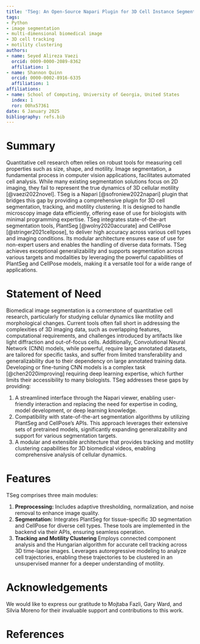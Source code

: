 ```yaml
---
title: 'TSeg: An Open-Source Napari Plugin for 3D Cell Instance Segmentation, Tracking, and Motility Clustering'
tags:
- Python
- image segmentation
- multi-dimensional biomedical image
- 3D cell tracking
- motility clustering
authors:
- name: Seyed Alireza Vaezi
  orcid: 0009-0000-2089-8362
  affiliation: 1 
- name: Shannon Quinn
  orcid: 0000-0002-8916-6335
  affiliation: 1
affiliations:
- name: School of Computing, University of Georgia, United States
  index: 1
  ror: 00hx57361
date: 6 January 2025
bibliography: refs.bib
---
```


# Summary

Quantitative cell research often relies on robust tools for measuring cell properties such as size, shape, and motility. Image segmentation, a fundamental process in computer vision applications, facilitates automated cell analysis. While many existing segmentation solutions focus on 2D imaging, they fail to represent the true dynamics of 3D cellular motility [@vaezi2022novel]. TSeg is a Napari [@sofroniew2022napari] plugin that bridges this gap by providing a comprehensive plugin for 3D cell segmentation, tracking, and motility clustering. It is designed to handle microscopy image data efficiently, offering ease of use for biologists with minimal programming expertise. TSeg integrates state-of-the-art segmentation tools, PlantSeg [@wolny2020accurate] and CellPose [@stringer2021cellpose], to deliver high accuracy across various cell types and imaging conditions. Its modular architecture ensures ease of use for non-expert users and enables the handling of diverse data formats. TSeg achieves exceptional generalizability and supports segmentation across various targets and modalities by leveraging the powerful capabilities of PlantSeg and CellPose models, making it a versatile tool for a wide range of applications.

# Statement of Need

Biomedical image segmentation is a cornerstone of quantitative cell research, particularly for studying cellular dynamics like motility and morphological changes. Current tools often fall short in addressing the complexities of 3D imaging data, such as overlapping features, computational requirements, and challenges introduced by artifacts like light diffraction and out-of-focus cells. Additionally, Convolutional Neural Network (CNN) models, while powerful, require large annotated datasets, are tailored for specific tasks, and suffer from limited transferability and generalizability due to their dependency on large annotated training data. Developing or fine-tuning CNN models is a complex task [@chen2020improving] requiring deep learning expertise, which further limits their accessibility to many biologists. TSeg addresses these gaps by providing:

1. A streamlined interface through the Napari viewer, enabling user-friendly interaction and replacing the need for expertise in coding, model development, or deep learning knowledge.
2. Compatibility with state-of-the-art segmentation algorithms by utilizing PlantSeg and CellPose’s APIs. This approach leverages their extensive sets of pretrained models, significantly expanding generalizability and support for various segmentation targets.
3. A modular and extensible architecture that provides tracking and motility clustering capabilities for 3D biomedical videos, enabling comprehensive analysis of cellular dynamics.

# Features

TSeg comprises three main modules:

1. **Preprocessing:** Includes adaptive thresholding, normalization, and noise removal to enhance image quality.
2. **Segmentation:** Integrates PlantSeg for tissue-specific 3D segmentation and CellPose for diverse cell types. These tools are implemented in the backend via their APIs, ensuring seamless operation.
3. **Tracking and Motility Clustering** Employs connected component analysis and the Hungarian algorithm for accurate cell tracking across 3D time-lapse images.
Leverages autoregressive modeling to analyze cell trajectories, enabling these trajectories to be clustered in an unsupervised manner for a deeper understanding of motility.

<!-- # Impact

TSeg’s user-centric design democratizes access to advanced 3D imaging tools, enabling researchers to:

- Efficiently analyze complex datasets without requiring expertise in deep learning.
- Extend the plugin’s capabilities to novel applications by integrating additional modules or segmentation tools.
- Enhance reproducibility in biomedical research by providing standardized workflows. -->

# Acknowledgements
We would like to express our gratitude to Mojtaba Fazli, Gary Ward, and Silvia Moreno for their invaluable support and contributions to this work.


# References
